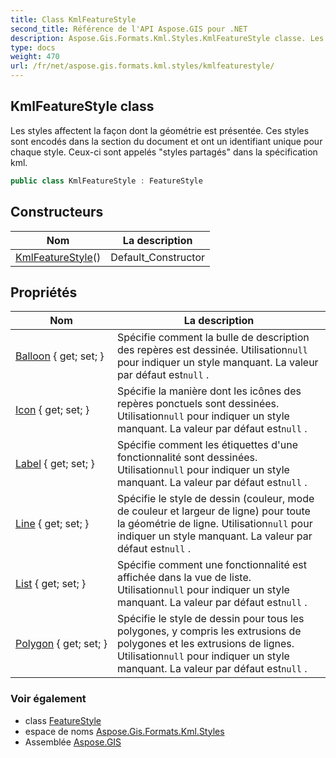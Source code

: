 ```yaml
---
title: Class KmlFeatureStyle
second_title: Référence de l'API Aspose.GIS pour .NET
description: Aspose.Gis.Formats.Kml.Styles.KmlFeatureStyle classe. Les styles affectent la façon dont la géométrie est présentée. Ces styles sont encodés dans la section du document et ont un identifiant unique pour chaque style. Ceuxci sont appelés styles partagés dans la spécification kml.
type: docs
weight: 470
url: /fr/net/aspose.gis.formats.kml.styles/kmlfeaturestyle/
---
```

## KmlFeatureStyle class

Les styles affectent la façon dont la géométrie est présentée. Ces styles sont encodés dans la section du document et ont un identifiant unique pour chaque style. Ceux-ci sont appelés "styles partagés" dans la spécification kml.

```csharp
public class KmlFeatureStyle : FeatureStyle
```

## Constructeurs

| Nom | La description |
| --- | --- |
| [KmlFeatureStyle](kmlfeaturestyle/)() | Default_Constructor |

## Propriétés

| Nom | La description |
| --- | --- |
| [Balloon](../../aspose.gis.formats.kml.styles/kmlfeaturestyle/balloon/) { get; set; } | Spécifie comment la bulle de description des repères est dessinée. Utilisation`null` pour indiquer un style manquant. La valeur par défaut est`null` . |
| [Icon](../../aspose.gis.formats.kml.styles/kmlfeaturestyle/icon/) { get; set; } | Spécifie la manière dont les icônes des repères ponctuels sont dessinées. Utilisation`null` pour indiquer un style manquant. La valeur par défaut est`null` . |
| [Label](../../aspose.gis.formats.kml.styles/kmlfeaturestyle/label/) { get; set; } | Spécifie comment les étiquettes d'une fonctionnalité sont dessinées. Utilisation`null` pour indiquer un style manquant. La valeur par défaut est`null` . |
| [Line](../../aspose.gis.formats.kml.styles/kmlfeaturestyle/line/) { get; set; } | Spécifie le style de dessin (couleur, mode de couleur et largeur de ligne) pour toute la géométrie de ligne. Utilisation`null` pour indiquer un style manquant. La valeur par défaut est`null` . |
| [List](../../aspose.gis.formats.kml.styles/kmlfeaturestyle/list/) { get; set; } | Spécifie comment une fonctionnalité est affichée dans la vue de liste. Utilisation`null` pour indiquer un style manquant. La valeur par défaut est`null` . |
| [Polygon](../../aspose.gis.formats.kml.styles/kmlfeaturestyle/polygon/) { get; set; } | Spécifie le style de dessin pour tous les polygones, y compris les extrusions de polygones et les extrusions de lignes. Utilisation`null` pour indiquer un style manquant. La valeur par défaut est`null` . |

### Voir également

* class [FeatureStyle](../../aspose.gis/featurestyle/)
* espace de noms [Aspose.Gis.Formats.Kml.Styles](../../aspose.gis.formats.kml.styles/)
* Assemblée [Aspose.GIS](../../)


